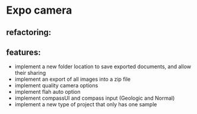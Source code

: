 # Expo camera

## refactoring:

## features:

- implement a new folder location to save exported documents, and allow their sharing
- implement an export of all images into a zip file
- implement quality camera options
- implement flah auto option
- implement compassUI and compass input (Geologic and Normal)
- implement a new type of project that only has one sample